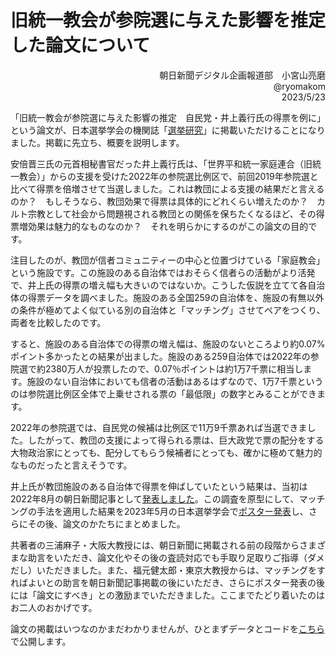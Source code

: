 # 旧統一教会が参院選に与えた影響を推定した論文について

<div align="right">
朝日新聞デジタル企画報道部　小宮山亮磨  <br>
@ryomakom  <br>
2023/5/23  </div>



「旧統一教会が参院選に与えた影響の推定　自民党・井上義行氏の得票を例に」という論文が、日本選挙学会の機関誌「[選挙研究](https://www.jaesnet.org/research/publications/index.html)」に掲載いただけることになりました。掲載に先立ち、概要を説明します。


安倍晋三氏の元首相秘書官だった井上義行氏は、「世界平和統一家庭連合（旧統一教会）」からの支援を受けた2022年の参院選比例区で、前回2019年参院選と比べて得票を倍増させて当選しました。これは教団による支援の結果だと言えるのか？　もしそうなら、教団効果で得票は具体的にどれくらい増えたのか？　カルト宗教として社会から問題視される教団との関係を保ちたくなるほど、その得票増効果は魅力的なものなのか？　それを明らかにするのがこの論文の目的です。


注目したのが、教団が信者コミュニティーの中心と位置づけている「家庭教会」という施設です。この施設のある自治体ではおそらく信者らの活動がより活発で、井上氏の得票の増え幅も大きいのではないか。こうした仮説を立てて各自治体の得票データを調べました。施設のある全国259の自治体を、施設の有無以外の条件が極めてよく似ている別の自治体と「マッチング」させてペアをつくり、両者を比較したのです。


すると、施設のある自治体での得票の増え幅は、施設のないところより約0.07%ポイント多かったとの結果が出ました。施設のある259自治体では2022年の参院選で約2380万人が投票したので、0.07％ポイントは約1万7千票に相当します。施設のない自治体においても信者の活動はあるはずなので、1万7千票というのは参院選比例区全体で上乗せされる票の「最低限」の数字とみることができます。


2022年の参院選では、自民党の候補は比例区で11万9千票あれば当選できました。したがって、教団の支援によって得られる票は、巨大政党で票の配分をする大物政治家にとっても、配分してもらう候補者にとっても、確かに極めて魅力的なものだったと言えそうです。


井上氏が教団施設のある自治体で得票を伸ばしていたという結果は、当初は2022年8月の朝日新聞記事として[発表しました](https://digital.asahi.com/articles/ASQ8K7VY0Q8CULEI001.html)。この調査を原型にして、マッチングの手法を適用した結果を2023年5月の日本選挙学会で[ポスター発表](https://github.com/ryomakom/UC_inoue/blob/main/%E9%81%B8%E6%8C%99%E5%AD%A6%E4%BC%9A%E3%83%9D%E3%82%B9%E3%82%BF%E3%83%BC.pdf)し、さらにその後、論文のかたちにまとめました。


共著者の三浦麻子・大阪大教授には、朝日新聞に掲載される前の段階からさまざまな助言をいただき、論文化やその後の査読対応でも手取り足取りご指導（ダメだし）いただきました。また、福元健太郎・東京大教授からは、マッチングをすればよいとの助言を朝日新聞記事掲載の後にいただき、さらにポスター発表の後には「論文にすべき」との激励までいただきました。ここまでたどり着いたのはお二人のおかげです。

論文の掲載はいつなのかまだわかりませんが、ひとまずデータとコードを[こちら](https://ryomakom.github.io/UC_inoue2/)で公開します。
